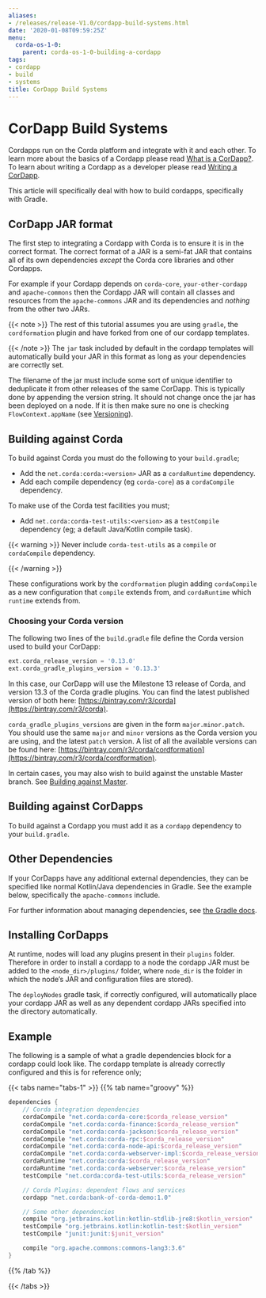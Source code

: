 ```yaml
---
aliases:
- /releases/release-V1.0/cordapp-build-systems.html
date: '2020-01-08T09:59:25Z'
menu:
  corda-os-1-0:
    parent: corda-os-1-0-building-a-cordapp
tags:
- cordapp
- build
- systems
title: CorDapp Build Systems
---
```



# CorDapp Build Systems

Cordapps run on the Corda platform and integrate with it and each other. To learn more about the basics of a Cordapp
please read [What is a CorDapp?](cordapp-overview.md). To learn about writing a Cordapp as a developer please read [Writing a CorDapp](writing-cordapps.md).

This article will specifically deal with how to build cordapps, specifically with Gradle.


## CorDapp JAR format

The first step to integrating a Cordapp with Corda is to ensure it is in the correct format. The correct format of a JAR
is a semi-fat JAR that contains all of its own dependencies *except* the Corda core libraries and other Cordapps.

For example if your Cordapp depends on `corda-core`, `your-other-cordapp` and `apache-commons` then the Cordapp
JAR will contain all classes and resources from the `apache-commons` JAR and its dependencies and *nothing* from the
other two JARs.

{{< note >}}
The rest of this tutorial assumes you are using `gradle`, the `cordformation` plugin and have forked from
one of our cordapp templates.

{{< /note >}}
The `jar` task included by default in the cordapp templates will automatically build your JAR in this format as long
as your dependencies are correctly set.

The filename of the jar must include some sort of unique identifier to deduplicate it from other releases of the same
CorDapp. This is typically done by appending the version string. It should not change once the jar has been deployed on
a node. If it is then make sure no one is checking `FlowContext.appName` (see [Versioning](versioning.md)).


## Building against Corda

To build against Corda you must do the following to your `build.gradle`;


* Add the `net.corda:corda:<version>` JAR as a `cordaRuntime` dependency.
* Add each compile dependency (eg `corda-core`) as a `cordaCompile` dependency.

To make use of the Corda test facilities you must;


* Add `net.corda:corda-test-utils:<version>` as a `testCompile` dependency (eg; a default Java/Kotlin compile task).


{{< warning >}}
Never include `corda-test-utils` as a `compile` or `cordaCompile` dependency.

{{< /warning >}}


These configurations work by the `cordformation` plugin adding `cordaCompile` as a new configuration that `compile`
extends from, and `cordaRuntime` which `runtime` extends from.


### Choosing your Corda version

The following two lines of the `build.gradle` file define the Corda version used to build your CorDapp:

```groovy
ext.corda_release_version = '0.13.0'
ext.corda_gradle_plugins_version = '0.13.3'
```

In this case, our CorDapp will use the Milestone 13 release of Corda, and version 13.3 of the Corda gradle plugins. You
can find the latest published version of both here: [https://bintray.com/r3/corda](https://bintray.com/r3/corda).

`corda_gradle_plugins_versions` are given in the form `major.minor.patch`. You should use the same `major` and
`minor` versions as the Corda version you are using, and the latest `patch` version. A list of all the available
versions can be found here: [https://bintray.com/r3/corda/cordformation](https://bintray.com/r3/corda/cordformation).

In certain cases, you may also wish to build against the unstable Master branch. See [Building against Master](building-against-master.md).


## Building against CorDapps

To build against a Cordapp you must add it as a `cordapp` dependency to your `build.gradle`.


## Other Dependencies

If your CorDapps have any additional external dependencies, they can be specified like normal Kotlin/Java dependencies
in Gradle. See the example below, specifically the `apache-commons` include.

For further information about managing dependencies, see
[the Gradle docs](https://docs.gradle.org/current/userguide/dependency_management.html).


## Installing CorDapps

At runtime, nodes will load any plugins present in their `plugins` folder. Therefore in order to install a cordapp to
a node the cordapp JAR must be added to the `<node_dir>/plugins/` folder, where `node_dir` is the folder in which the
node’s JAR and configuration files are stored).

The `deployNodes` gradle task, if correctly configured, will automatically place your cordapp JAR as well as any
dependent cordapp JARs specified into the directory automatically.


## Example

The following is a sample of what a gradle dependencies block for a cordapp could look like. The cordapp template
is already correctly configured and this is for reference only;

{{< tabs name="tabs-1" >}}
{{% tab name="groovy" %}}
```groovy
dependencies {
    // Corda integration dependencies
    cordaCompile "net.corda:corda-core:$corda_release_version"
    cordaCompile "net.corda:corda-finance:$corda_release_version"
    cordaCompile "net.corda:corda-jackson:$corda_release_version"
    cordaCompile "net.corda:corda-rpc:$corda_release_version"
    cordaCompile "net.corda:corda-node-api:$corda_release_version"
    cordaCompile "net.corda:corda-webserver-impl:$corda_release_version"
    cordaRuntime "net.corda:corda:$corda_release_version"
    cordaRuntime "net.corda:corda-webserver:$corda_release_version"
    testCompile "net.corda:corda-test-utils:$corda_release_version"

    // Corda Plugins: dependent flows and services
    cordapp "net.corda:bank-of-corda-demo:1.0"

    // Some other dependencies
    compile "org.jetbrains.kotlin:kotlin-stdlib-jre8:$kotlin_version"
    testCompile "org.jetbrains.kotlin:kotlin-test:$kotlin_version"
    testCompile "junit:junit:$junit_version"

    compile "org.apache.commons:commons-lang3:3.6"
}
```
{{% /tab %}}

{{< /tabs >}}


